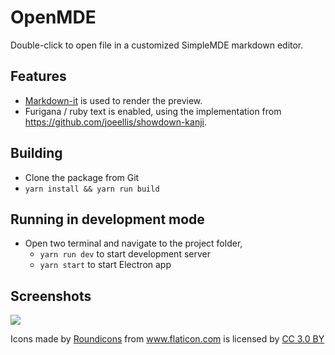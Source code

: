 # OpenMDE

Double-click to open file in a customized SimpleMDE markdown editor.

## Features

- [Markdown-it](https://github.com/markdown-it/markdown-it) is used to render the preview.
- Furigana / ruby text is enabled, using the implementation from <https://github.com/joeellis/showdown-kanji>.

## Building

- Clone the package from Git
- `yarn install && yarn run build`

## Running in development mode

- Open two terminal and navigate to the project folder,
    - `yarn run dev` to start development server
    - `yarn start` to start Electron app

## Screenshots

![](/screenshots/0.png)

<div>Icons made by <a href="https://www.flaticon.com/authors/roundicons" title="Roundicons">Roundicons</a> from <a href="https://www.flaticon.com/" 			    title="Flaticon">www.flaticon.com</a> is licensed by <a href="http://creativecommons.org/licenses/by/3.0/" 			    title="Creative Commons BY 3.0" target="_blank">CC 3.0 BY</a></div>
